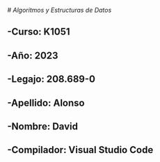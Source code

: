 <em> # Algoritmos y Estructuras de Datos </em>
## -Curso: K1051
## -Año: 2023
## -Legajo: 208.689-0
## -Apellido: Alonso
## -Nombre: David
## -Compilador: Visual Studio Code
